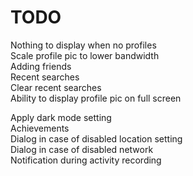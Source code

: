 # TODO

Nothing to display when no profiles  
Scale profile pic to lower bandwidth  
Adding friends  
Recent searches  
Clear recent searches  
Ability to display profile pic on full screen

Apply dark mode setting  
Achievements  
Dialog in case of disabled location setting  
Dialog in case of disabled network  
Notification during activity recording  
